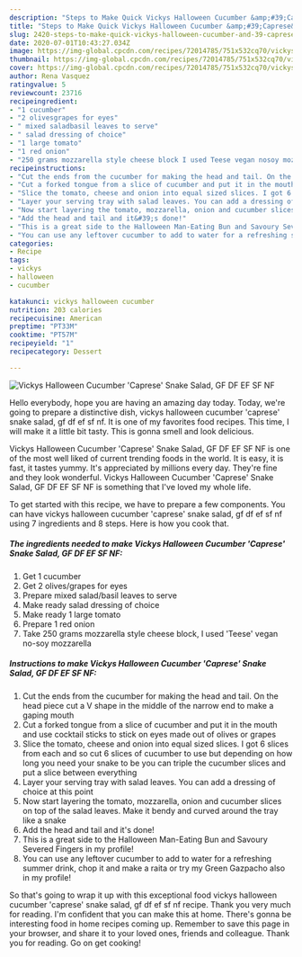 ```yaml
---
description: "Steps to Make Quick Vickys Halloween Cucumber &amp;#39;Caprese&amp;#39; Snake Salad, GF DF EF SF NF"
title: "Steps to Make Quick Vickys Halloween Cucumber &amp;#39;Caprese&amp;#39; Snake Salad, GF DF EF SF NF"
slug: 2420-steps-to-make-quick-vickys-halloween-cucumber-and-39-caprese-and-39-snake-salad-gf-df-ef-sf-nf
date: 2020-07-01T10:43:27.034Z
image: https://img-global.cpcdn.com/recipes/72014785/751x532cq70/vickys-halloween-cucumber-caprese-snake-salad-gf-df-ef-sf-nf-recipe-main-photo.jpg
thumbnail: https://img-global.cpcdn.com/recipes/72014785/751x532cq70/vickys-halloween-cucumber-caprese-snake-salad-gf-df-ef-sf-nf-recipe-main-photo.jpg
cover: https://img-global.cpcdn.com/recipes/72014785/751x532cq70/vickys-halloween-cucumber-caprese-snake-salad-gf-df-ef-sf-nf-recipe-main-photo.jpg
author: Rena Vasquez
ratingvalue: 5
reviewcount: 23716
recipeingredient:
- "1 cucumber"
- "2 olivesgrapes for eyes"
- " mixed saladbasil leaves to serve"
- " salad dressing of choice"
- "1 large tomato"
- "1 red onion"
- "250 grams mozzarella style cheese block I used Teese vegan nosoy mozzarella"
recipeinstructions:
- "Cut the ends from the cucumber for making the head and tail. On the head piece cut a V shape in the middle of the narrow end to make a gaping mouth"
- "Cut a forked tongue from a slice of cucumber and put it in the mouth and use cocktail sticks to stick on eyes made out of olives or grapes"
- "Slice the tomato, cheese and onion into equal sized slices. I got 6 slices from each and so cut 6 slices of cucumber to use but depending on how long you need your snake to be you can triple the cucumber slices and put a slice between everything"
- "Layer your serving tray with salad leaves. You can add a dressing of choice at this point"
- "Now start layering the tomato, mozzarella, onion and cucumber slices on top of the salad leaves. Make it bendy and curved around the tray like a snake"
- "Add the head and tail and it&#39;s done!"
- "This is a great side to the Halloween Man-Eating Bun and Savoury Severed Fingers in my profile!"
- "You can use any leftover cucumber to add to water for a refreshing summer drink, chop it and make a raita or try my Green Gazpacho also in my profile!"
categories:
- Recipe
tags:
- vickys
- halloween
- cucumber

katakunci: vickys halloween cucumber 
nutrition: 203 calories
recipecuisine: American
preptime: "PT33M"
cooktime: "PT57M"
recipeyield: "1"
recipecategory: Dessert

---
```



![Vickys Halloween Cucumber &#39;Caprese&#39; Snake Salad, GF DF EF SF NF](https://img-global.cpcdn.com/recipes/72014785/751x532cq70/vickys-halloween-cucumber-caprese-snake-salad-gf-df-ef-sf-nf-recipe-main-photo.jpg)

Hello everybody, hope you are having an amazing day today. Today, we're going to prepare a distinctive dish, vickys halloween cucumber &#39;caprese&#39; snake salad, gf df ef sf nf. It is one of my favorites food recipes. This time, I will make it a little bit tasty. This is gonna smell and look delicious.



Vickys Halloween Cucumber &#39;Caprese&#39; Snake Salad, GF DF EF SF NF is one of the most well liked of current trending foods in the world. It is easy, it is fast, it tastes yummy. It's appreciated by millions every day. They're fine and they look wonderful. Vickys Halloween Cucumber &#39;Caprese&#39; Snake Salad, GF DF EF SF NF is something that I've loved my whole life.


To get started with this recipe, we have to prepare a few components. You can have vickys halloween cucumber &#39;caprese&#39; snake salad, gf df ef sf nf using 7 ingredients and 8 steps. Here is how you cook that.

<!--inarticleads1-->

##### The ingredients needed to make Vickys Halloween Cucumber &#39;Caprese&#39; Snake Salad, GF DF EF SF NF:

1. Get 1 cucumber
1. Get 2 olives/grapes for eyes
1. Prepare  mixed salad/basil leaves to serve
1. Make ready  salad dressing of choice
1. Make ready 1 large tomato
1. Prepare 1 red onion
1. Take 250 grams mozzarella style cheese block, I used &#39;Teese&#39; vegan no-soy mozzarella




<!--inarticleads2-->

##### Instructions to make Vickys Halloween Cucumber &#39;Caprese&#39; Snake Salad, GF DF EF SF NF:

1. Cut the ends from the cucumber for making the head and tail. On the head piece cut a V shape in the middle of the narrow end to make a gaping mouth
1. Cut a forked tongue from a slice of cucumber and put it in the mouth and use cocktail sticks to stick on eyes made out of olives or grapes
1. Slice the tomato, cheese and onion into equal sized slices. I got 6 slices from each and so cut 6 slices of cucumber to use but depending on how long you need your snake to be you can triple the cucumber slices and put a slice between everything
1. Layer your serving tray with salad leaves. You can add a dressing of choice at this point
1. Now start layering the tomato, mozzarella, onion and cucumber slices on top of the salad leaves. Make it bendy and curved around the tray like a snake
1. Add the head and tail and it&#39;s done!
1. This is a great side to the Halloween Man-Eating Bun and Savoury Severed Fingers in my profile!
1. You can use any leftover cucumber to add to water for a refreshing summer drink, chop it and make a raita or try my Green Gazpacho also in my profile!




So that's going to wrap it up with this exceptional food vickys halloween cucumber &#39;caprese&#39; snake salad, gf df ef sf nf recipe. Thank you very much for reading. I'm confident that you can make this at home. There's gonna be interesting food in home recipes coming up. Remember to save this page in your browser, and share it to your loved ones, friends and colleague. Thank you for reading. Go on get cooking!
